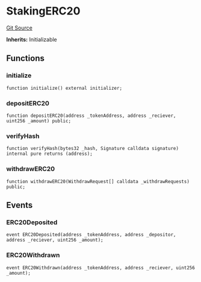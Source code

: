 # StakingERC20
[Git Source](https://github.com/TreasureProject/spellcaster-facets/blob/35a5f7a33e5c726475104b88b7e2a468bb5aa2b7/src/StakingERC20.sol)

**Inherits:**
Initializable


## Functions
### initialize


```solidity
function initialize() external initializer;
```

### depositERC20


```solidity
function depositERC20(address _tokenAddress, address _reciever, uint256 _amount) public;
```

### verifyHash


```solidity
function verifyHash(bytes32 _hash, Signature calldata signature) internal pure returns (address);
```

### withdrawERC20


```solidity
function withdrawERC20(WithdrawRequest[] calldata _withdrawRequests) public;
```

## Events
### ERC20Deposited

```solidity
event ERC20Deposited(address _tokenAddress, address _depositor, address _reciever, uint256 _amount);
```

### ERC20Withdrawn

```solidity
event ERC20Withdrawn(address _tokenAddress, address _reciever, uint256 _amount);
```

